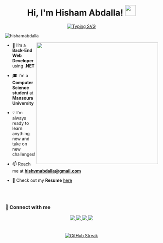 <h1 align="center"> Hi, I'm Hisham Abdalla! <img src="https://media.giphy.com/media/hvRJCLFzcasrR4ia7z/giphy.gif" width="35"></h1>
<p align="center">
<a href="https://git.io/typing-svg"><img src="https://readme-typing-svg.demolab.com?font=Fira+Code&weight=500&size=28&center=true&vCenter=true&width=600&height=100&lines=Back+End+Developer;Computer+Science+Student;Always+learning+new+things"" alt="Typing SVG" /></a><p align="left">
  <img src="https://komarev.com/ghpvc/?username=hishamabdalla&label=Profile%20views&color=0e75b6&style=flat" alt="hishamabdalla" /> 
</p>
<picture> <img align="right" src="https://media.giphy.com/media/3ornk57KwDXf81rjWM/giphy.gif"width = 400px></picture>


- 🔭 I’m a **Back-End Web Developer** using **.NET**  
- 🎓 I’m a **Computer Science student** at **Mansoura University**  
- 💡 I'm always ready to learn anything new and take on new challenges! 
- 📫 Reach me at **hishvmabdalla@gmail.com**  
- 📄 Check out my **Resume** [here](https://drive.google.com/file/d/1XQ36HtfVoUx7SlKtpfdbEqGaPlb94kk4/view?usp=drive_link)

  <br>
#


### 📌 Connect with me

<p align="center">
  <a href="https://wa.me/01008295776" target="_blank">
    <img src="https://img.icons8.com/doodle/40/000000/whatsapp.png">
  </a>
  <a href="mailto:hishvmabdalla@gmail.com" target="_blank">
    <img src="https://img.icons8.com/doodle/40/000000/gmail-new.png">
  </a>
  <a href="https://www.linkedin.com/in/hisham-abdalla-/" target="_blank">
    <img src="https://img.icons8.com/doodle/40/000000/linkedin--v2.png">
  </a>
  <a href="https://github.com/hishamabdalla/" target="_blank">
    <img src="https://img.icons8.com/doodle/40/000000/github--v1.png">
  </a>
</p>

#

<p align="center">
<a href="https://git.io/streak-stats"><img src="https://streak-stats.demolab.com?user=hishamabdalla&theme=github-dark-blue&card_width=488&hide_total_contributions=true&hide_longest_streak=true" alt="GitHub Streak" /></a>
